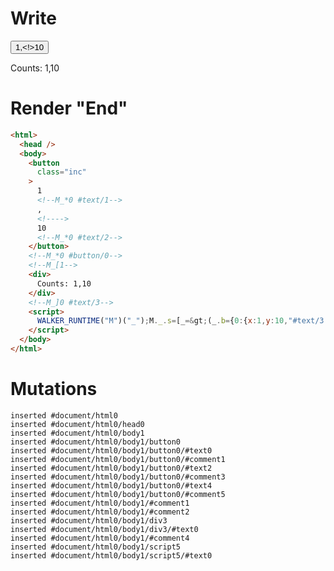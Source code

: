 # Write
  <button class=inc>1<!--M_*0 #text/1-->,<!>10<!--M_*0 #text/2--></button><!--M_*0 #button/0--><!--M_[1--><div>Counts: 1,10</div><!--M_]0 #text/3--><script>WALKER_RUNTIME("M")("_");M._.s=[_=>(_.b={0:{x:1,y:10,"#text/3!":_.a={}},1:_.a})];M._.e=[0,"packages/translator-interop/src/__tests__/fixtures/custom-tag-parameters-from-args/components/custom-tag.marko_0_x_y"];M._.d=1;M._.w()</script>


# Render "End"
```html
<html>
  <head />
  <body>
    <button
      class="inc"
    >
      1
      <!--M_*0 #text/1-->
      ,
      <!---->
      10
      <!--M_*0 #text/2-->
    </button>
    <!--M_*0 #button/0-->
    <!--M_[1-->
    <div>
      Counts: 1,10
    </div>
    <!--M_]0 #text/3-->
    <script>
      WALKER_RUNTIME("M")("_");M._.s=[_=&gt;(_.b={0:{x:1,y:10,"#text/3!":_.a={}},1:_.a})];M._.e=[0,"packages/translator-interop/src/__tests__/fixtures/custom-tag-parameters-from-args/components/custom-tag.marko_0_x_y"];M._.d=1;M._.w()
    </script>
  </body>
</html>
```

# Mutations
```
inserted #document/html0
inserted #document/html0/head0
inserted #document/html0/body1
inserted #document/html0/body1/button0
inserted #document/html0/body1/button0/#text0
inserted #document/html0/body1/button0/#comment1
inserted #document/html0/body1/button0/#text2
inserted #document/html0/body1/button0/#comment3
inserted #document/html0/body1/button0/#text4
inserted #document/html0/body1/button0/#comment5
inserted #document/html0/body1/#comment1
inserted #document/html0/body1/#comment2
inserted #document/html0/body1/div3
inserted #document/html0/body1/div3/#text0
inserted #document/html0/body1/#comment4
inserted #document/html0/body1/script5
inserted #document/html0/body1/script5/#text0
```